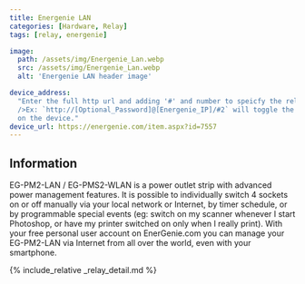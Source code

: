 ```yaml
---
title: Energenie LAN
categories: [Hardware, Relay]
tags: [relay, energenie]

image:
  path: /assets/img/Energenie_Lan.webp
  src: /assets/img/Energenie_Lan.webp
  alt: 'Energenie LAN header image'

device_address:
  "Enter the full http url and adding '#' and number to speicfy the relay.<br
  />Ex: `http://[Optional_Password]@[Energenie_IP]/#2` will toggle the 2nd relay
  on the device."
device_url: https://energenie.com/item.aspx?id=7557
---
```


## Information

EG-PM2-LAN / EG-PMS2-WLAN is a power outlet strip with advanced power management
features. It is possible to individually switch 4 sockets on or off manually via
your local network or Internet, by timer schedule, or by programmable special
events (eg: switch on my scanner whenever I start Photoshop, or have my printer
switched on only when I really print). With your free personal user account on
EnerGenie.com you can manage your EG-PM2-LAN via Internet from all over the
world, even with your smartphone.

{% include_relative _relay_detail.md %}
